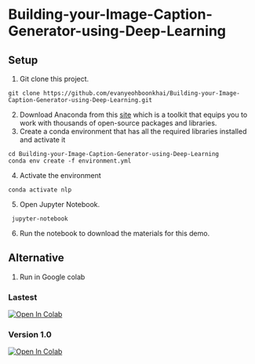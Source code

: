 # Building-your-Image-Caption-Generator-using-Deep-Learning
## Setup
1. Git clone this project.
```
git clone https://github.com/evanyeohboonkhai/Building-your-Image-Caption-Generator-using-Deep-Learning.git
```
2.  Download Anaconda from this [site](https://www.anaconda.com/products/individual) which is a toolkit that equips you to work with thousands of open-source packages and libraries.
3. Create a conda environment that has all the required libraries installed and activate it
 ```
cd Building-your-Image-Caption-Generator-using-Deep-Learning
conda env create -f environment.yml
 ```
4. Activate the environment
 ```
 conda activate nlp
 ```
5. Open Jupyter Notebook.
```
 jupyter-notebook
 ```
6. Run the notebook to download the materials for this demo. 

## Alternative 
1. Run in Google colab
### Lastest
[![Open In Colab](https://colab.research.google.com/assets/colab-badge.svg)](https://colab.research.google.com/drive/1bPLPymwG1zqXUhHeHvtRN_eVY-Dxgtf8?usp=sharing)

### Version 1.0
[![Open In Colab](https://colab.research.google.com/assets/colab-badge.svg)](https://colab.research.google.com/drive/1S2T3ZMpP4ker8vy5yLvqOVdXsCDltuM9)

